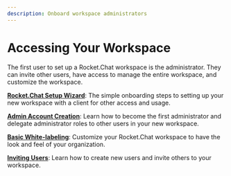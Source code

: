 ```yaml
---
description: Onboard workspace administrators
---
```


# Accessing Your Workspace

The first user to set up a Rocket.Chat workspace is the administrator. They can invite other users, have access to manage the entire workspace, and customize the workspace.

[**Rocket.Chat Setup Wizard**](rocket.chat-setup-wizard.md): The simple onboarding steps to setting up your new workspace with a client for other access and usage.

[**Admin Account Creation**](creating-the-first-administrator.md): Learn how to become the first administrator and delegate administrator roles to other users in your new workspace.

[**Basic White-labeling**](basic-white-labeling.md): Customize your Rocket.Chat workspace to have the look and feel of your organization.  &#x20;

[**Inviting Users**](inviting-users.md): Learn how to create new users and invite others to your workspace.
